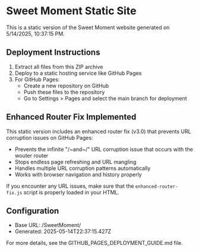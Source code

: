 # Sweet Moment Static Site

This is a static version of the Sweet Moment website generated on 5/14/2025, 10:37:15 PM.

## Deployment Instructions

1. Extract all files from this ZIP archive
2. Deploy to a static hosting service like GitHub Pages
3. For GitHub Pages:
   - Create a new repository on GitHub
   - Push these files to the repository
   - Go to Settings > Pages and select the main branch for deployment

## Enhanced Router Fix Implemented

This static version includes an enhanced router fix (v3.0) that prevents URL corruption issues on GitHub Pages:

- Prevents the infinite "/~and~/" URL corruption issue that occurs with the wouter router
- Stops endless page refreshing and URL mangling
- Handles multiple URL corruption patterns automatically
- Works with browser navigation and history properly

If you encounter any URL issues, make sure that the `enhanced-router-fix.js` script is properly loaded in your HTML.

## Configuration

- Base URL: /SweetMoment/
- Generated: 2025-05-14T22:37:15.427Z

For more details, see the GITHUB_PAGES_DEPLOYMENT_GUIDE.md file.
